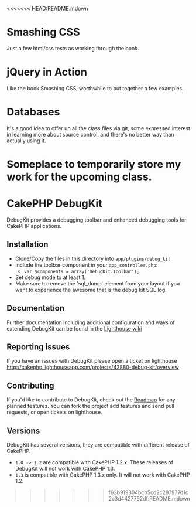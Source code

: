 <<<<<<< HEAD:README.mdown
# Smashing CSS

Just a few html/css tests as working through the book.

# jQuery in Action

Like the book Smashing CSS, worthwhile to put together a few examples.

# Databases

It's a good idea to offer up all the class files via git, some expressed interest in learning more about source control, and there's no better way than actually using it.

Someplace to temporarily store my work for the upcoming class.
=======
# CakePHP DebugKit

DebugKit provides a debugging toolbar and enhanced debugging tools for CakePHP applications.

## Installation

* Clone/Copy the files in this directory into `app/plugins/debug_kit`
* Include the toolbar component in your `app_controller.php`:
   * `var $components = array('DebugKit.Toolbar');`
* Set debug mode to at least 1.
* Make sure to remove the 'sql_dump' element from your layout if you want to experience the awesome that is the debug kit SQL log.

## Documentation

Further documentation including additional configuration and ways of extending DebugKit can be found in the [Lighthouse wiki](http://cakephp.lighthouseapp.com/projects/42880-debug-kit/overview)

## Reporting issues

If you have an issues with DebugKit please open a ticket on lighthouse http://cakephp.lighthouseapp.com/projects/42880-debug-kit/overview

## Contributing

If you'd like to contribute to DebugKit, check out the [Roadmap](http://cakephp.lighthouseapp.com/projects/42880/roadmap) for any planned features.  You can fork the project add features and send pull requests, or open tickets on lighthouse.

## Versions

DebugKit has several versions, they are compatible with different release of CakePHP.

* `1.0 -> 1.2` are compatible with CakePHP 1.2.x.  These releases of DebugKit will not work with CakePHP 1.3.
* `1.3` is compatible with CakePHP 1.3.x only.  It will not work with CakePHP 1.2.

>>>>>>> f63b919304bcb5cd2c297977d1c2c3d4427792df:README.mdown
